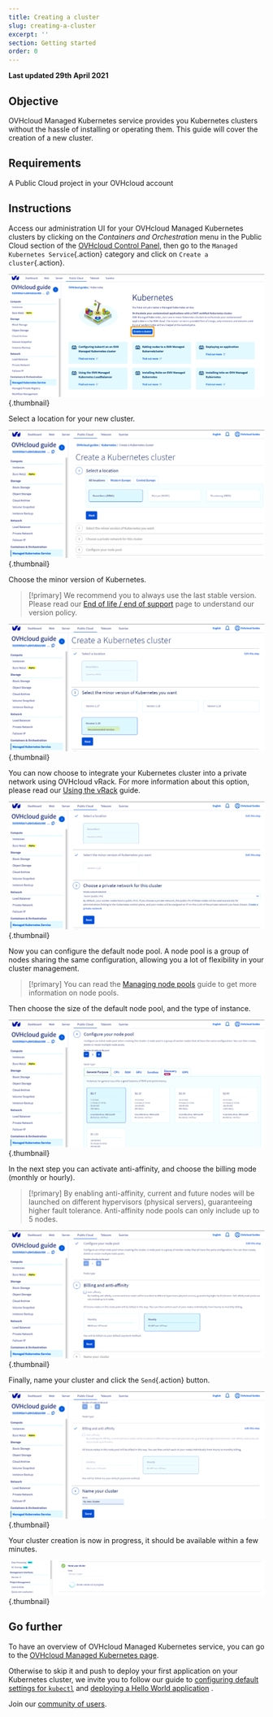 ```yaml
---
title: Creating a cluster
slug: creating-a-cluster
excerpt: ''
section: Getting started
order: 0
---
```


<style>
 pre {
     font-size: 14px;
 }
 pre.console {
   background-color: #300A24; 
   color: #ccc;
   font-family: monospace;
   padding: 5px;
   margin-bottom: 5px;
 }
 pre.console code {
   border: solid 0px transparent;
   font-family: monospace !important;
   font-size: 0.75em;
   color: #ccc;
 }
 .small {
     font-size: 0.75em;
 }
</style>

**Last updated 29th April 2021**

## Objective

OVHcloud Managed Kubernetes service provides you Kubernetes clusters without the hassle of installing or operating them. This guide will cover the creation of a new cluster.

## Requirements

A Public Cloud project in your OVHcloud account

## Instructions

Access our administration UI for your OVHcloud Managed Kubernetes clusters by clicking on the *Containers and Orchestration* menu in the Public Cloud section of the [OVHcloud Control Panel](https://ca.ovh.com/auth/?action=gotomanager&from=https://www.ovh.com/world/&ovhSubsidiary=we), then go to the `Managed Kubernetes Service`{.action} category and click on `Create a cluster`{.action}.

![Create a cluster](images/creating-a-cluster-01.png){.thumbnail}

Select a location for your new cluster.

![Select a location](images/creating-a-cluster-02.png){.thumbnail}

Choose the minor version of Kubernetes. 

> [!primary]
> We recommend you to always use the last stable version. 
> Please read our [End of life / end of support](../eos-eol-policies/) page to understand our version policy.

![Choose the minor version of Kubernetes](images/creating-a-cluster-03.png){.thumbnail}

You can now choose to integrate your Kubernetes cluster into a private network using OVHcloud vRack. For more information about this option, please read our [Using the vRack](../using_vrack/) guide.

![Choose a private network for this cluster](images/creating-a-cluster-04.png){.thumbnail}

Now you can configure the default node pool. A node pool is a group of nodes sharing the same configuration, allowing you a lot of flexibility in your cluster management. 

> [!primary]
> You can read the [Managing node pools](../managing-nodes/) guide to get more information on node pools.

Then choose the size of the default node pool, and the type of instance.

![Choose the size of the default node pool, and the type of instance](images/creating-a-cluster-05.png){.thumbnail}

In the next step you can activate anti-affinity, and choose the billing mode (monthly or hourly).

> [!primary]
> By enabling anti-affinity, current and future nodes will be launched on different hypervisors (physical servers), guaranteeing higher fault tolerance. Anti-affinity node pools can only include up to 5 nodes.

![Choose the billing mode](images/creating-a-cluster-06.png){.thumbnail}

Finally, name your cluster and click the `Send`{.action} button.

![Name your cluster](images/creating-a-cluster-07.png){.thumbnail}

Your cluster creation is now in progress, it should be available within a few minutes.

![Name your cluster](images/creating-a-cluster-08.png){.thumbnail}

## Go further

To have an overview of OVHcloud Managed Kubernetes service, you can go to the [OVHcloud Managed Kubernetes page](https://www.ovhcloud.com/en-gb/public-cloud/kubernetes/).

Otherwise to skip it and push to deploy your first application on your Kubernetes cluster, we invite you to follow our guide to [configuring default settings for `kubectl`](../configuring-kubectl/) and [deploying a Hello World application](../deploying-hello-world/) .

Join our [community of users](https://community.ovh.com/en/).
